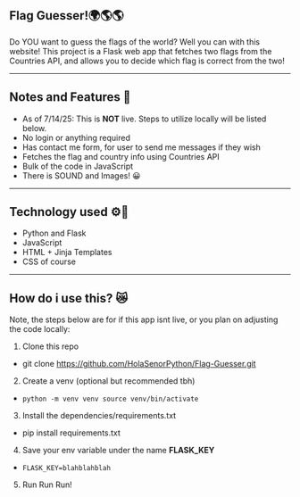 ## Flag Guesser!🌍🌎🌎

Do YOU want to guess the flags of the world? Well you can with this website! This project is a Flask web app
that fetches two flags from the Countries API, and allows you to decide which flag is correct from the two!

---

## Notes and Features 📝
- As of 7/14/25: This is **NOT** live. Steps to utilize locally will be listed below.
- No login or anything required
- Has contact me form, for user to send me messages if they wish
- Fetches the flag and country info using Countries API
- Bulk of the code in JavaScript
- There is SOUND and Images! 😀

---

## Technology used ⚙️🤖
- Python and Flask
- JavaScript
- HTML + Jinja Templates
- CSS of course

---
## How do i use this? 😿
Note, the steps below are for if this app isnt live, or you plan on adjusting the code locally:
1. Clone this repo
  - git clone https://github.com/HolaSenorPython/Flag-Guesser.git
2. Create a venv (optional but recommended tbh)
  - `python -m venv venv source venv/bin/activate`
3. Install the dependencies/requirements.txt
  - pip install requirements.txt
4. Save your env variable under the name **FLASK_KEY**
  - `FLASK_KEY=blahblahblah`
5. Run Run Run!

